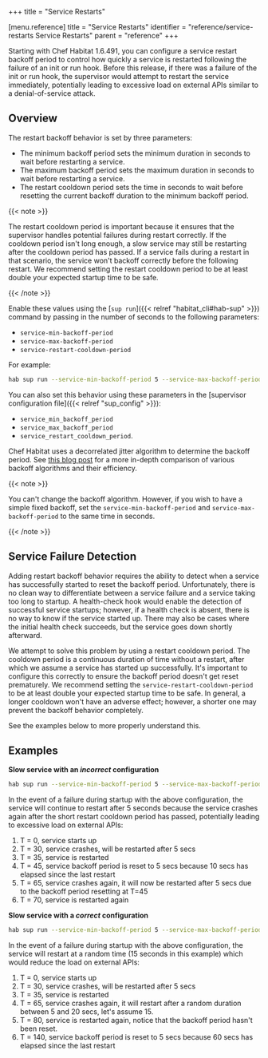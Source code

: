 +++
title = "Service Restarts"


[menu.reference]
    title = "Service Restarts"
    identifier = "reference/service-restarts Service Restarts"
    parent = "reference"
+++

Starting with Chef Habitat 1.6.491, you can configure a service restart backoff period to control how quickly a service is restarted following the failure of an init or run hook. Before this release, if there was a failure of the init or run hook, the supervisor would attempt to restart the service immediately, potentially leading to excessive load on external APIs similar to a denial-of-service attack.

## Overview

The restart backoff behavior is set by three parameters:

- The minimum backoff period sets the minimum duration in seconds to wait before restarting a service.
- The maximum backoff period sets the maximum duration in seconds to wait before restarting a service.
- The restart cooldown period sets the time in seconds to wait before resetting the current backoff duration to the minimum backoff period.

{{< note >}}

The restart cooldown period is important because it ensures that the supervisor handles potential failures during restart correctly.
If the cooldown period isn't long enough, a slow service may still be restarting after the cooldown period has passed.
If a service fails during a restart in that scenario, the service won't backoff correctly before the following restart.
We recommend setting the restart cooldown period to be at least double your expected startup time to be safe.

{{< /note >}}

Enable these values using the [`sup run`]({{< relref "habitat_cli#hab-sup" >}}) command by passing in the number of seconds to the following parameters:

- `service-min-backoff-period`
- `service-max-backoff-period`
- `service-restart-cooldown-period`

For example:

```bash
hab sup run --service-min-backoff-period 5 --service-max-backoff-period 20 --service-restart-cooldown-period 60  core/redis
```

You can also set this behavior using these parameters in the [supervisor configuration file]({{< relref "sup_config" >}}):

- `service_min_backoff_period`
- `service_max_backoff_period`
- `service_restart_cooldown_period`.

Chef Habitat uses a decorrelated jitter algorithm to determine the backoff period. See [this blog post](https://aws.amazon.com/blogs/architecture/exponential-backoff-and-jitter/) for a more in-depth comparison of various backoff algorithms and their efficiency.

{{< note >}}

You can't change the backoff algorithm. However, if you wish to have a simple fixed backoff, set the `service-min-backoff-period` and `service-max-backoff-period` to the same time in seconds.

{{< /note >}}

## Service Failure Detection

Adding restart backoff behavior requires the ability to detect when a service has successfully started to reset the backoff period.
Unfortunately, there is no clean way to differentiate between a service failure and a service taking too long to startup. A health-check hook would enable the detection of successful service startups; however, if a health check is absent, there is no way to know if the service started up. There may also be cases where the initial health check succeeds, but the service goes down shortly afterward.

We attempt to solve this problem by using a restart cooldown period. The cooldown period is a continuous duration of time without a restart, after which we assume a service has started up successfully. It's important to configure this correctly to ensure the backoff period doesn't get reset prematurely.
We recommend setting the `service-restart-cooldown-period` to be at least double your expected startup time to be safe. In general, a longer cooldown won't have an adverse effect; however, a shorter one may prevent the backoff behavior completely.

See the examples below to more properly understand this.

## Examples

**Slow service with an _incorrect_ configuration**

```bash
hab sup run --service-min-backoff-period 5 --service-max-backoff-period 20 --service-restart-cooldown-period 10  ORG_NAME/SERVICE_NAME
```

In the event of a failure during startup with the above configuration, the service will continue to restart after 5 seconds because the service crashes again after the short restart cooldown period has passed, potentially leading to excessive load on external APIs:

1. T = 0, service starts up
1. T = 30, service crashes, will be restarted after 5 secs
1. T = 35, service is restarted
1. T = 45, service backoff period is reset to 5 secs because 10 secs has elapsed since the last restart
1. T = 65, service crashes again, it will now be restarted after 5 secs due to the backoff period resetting at T=45
1. T = 70, service is restarted again

**Slow service with a _correct_ configuration**

```bash
hab sup run --service-min-backoff-period 5 --service-max-backoff-period 20 --service-restart-cooldown-period 60  ORG_NAME/SERVICE_NAME
```

In the event of a failure during startup with the above configuration, the service will restart at a random time (15 seconds in this example) which would reduce the load on external APIs:

1. T = 0, service starts up
1. T = 30, service crashes, will be restarted after 5 secs
1. T = 35, service is restarted
1. T = 65, service crashes again, it will restart after a random duration between 5 and 20 secs, let's assume 15.
1. T = 80, service is restarted again, notice that the backoff period hasn't been reset.
1. T = 140, service backoff period is reset to 5 secs because 60 secs has elapsed since the last restart

